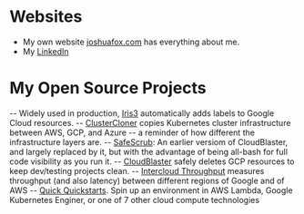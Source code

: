 # Websites
- My own website [joshuafox.com](joshuafox.com) has everything about me.
- My [LinkedIn](https://www.linkedin.com/in/joshuafox/)

# My Open Source Projects
-- Widely used in production,  [Iris3](https://github.com/doitintl/iris3) automatically adds labels to Google Cloud resources.
-- [ClusterCloner](https://github.com/doitintl/ClusterCloner) copies Kubernetes cluster infrastructure between AWS, GCP, and Azure -- a reminder of how different the infrastructure layers are.
-- [SafeScrub](https://github.com/doitintl/safescrub): An earlier versiom of CloudBlaster, and largely replaced by it, but  with the advantage of being all-bash for full code visibility as you run it.
-- [CloudBlaster](https://github.com/doitintl/CloudBlaster) safely deletes GCP resources to keep dev/testing projects clean.
-- [Intercloud Throughput](https://github.com/doitintl/intercloud-throughput) measures throughput (and also latency) between different regions of Google and of AWS
-- [Quick Quickstarts](https://github.com/doitintl/QuickQuickstarts). Spin up an  environment in AWS Lambda, Google Kubernetes Enginer, or one of 7 other cloud compute technologies
